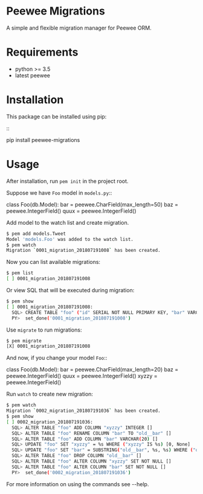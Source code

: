 Peewee Migrations
=================

A simple and flexible migration manager for Peewee ORM.

Requirements
============

* python >= 3.5
* latest peewee


Installation
============

This package can be installed using pip:

::

  pip install peewee-migrations


Usage
=====
After installation, run `pem init` in the project root.

Suppose we have `Foo` model in `models.py`::

  class Foo(db.Model):
      bar = peewee.CharField(max_length=50)
      baz = peewee.IntegerField()
      quux = peewee.IntegerField()


Add model to the watch list and create migration.
```bash
$ pem add models.Tweet
Model 'models.Foo' was added to the watch list.
$ pem watch
Migration `0001_migration_201807191008` has been created.
```

Now you can list available migrations:
```bash
$ pem list
[ ] 0001_migration_201807191008
```

Or view SQL that will be executed during migration:
```bash
$ pem show
[ ] 0001_migration_201807191008:
  SQL> CREATE TABLE "foo" ("id" SERIAL NOT NULL PRIMARY KEY, "bar" VARCHAR(50) NOT NULL, "baz" INTEGER NOT NULL, "quux" INTEGER NOT NULL) []
  PY>  set_done('0001_migration_201807191008')
```

Use `migrate` to run migrations:
```bash
$ pem migrate
[X] 0001_migration_201807191008
```

And now, if you change your model `Foo`::

  class Foo(db.Model):
      bar = peewee.CharField(max_length=20)
      baz = peewee.IntegerField()
      quux = peewee.IntegerField()
      xyzzy = peewee.IntegerField()

Run `watch` to create new migration:
```bash
$ pem watch
Migration `0002_migration_201807191036` has been created.
$ pem show
[ ] 0002_migration_201807191036:
  SQL> ALTER TABLE "foo" ADD COLUMN "xyzzy" INTEGER []
  SQL> ALTER TABLE "foo" RENAME COLUMN "bar" TO "old__bar" []
  SQL> ALTER TABLE "foo" ADD COLUMN "bar" VARCHAR(20) []
  SQL> UPDATE "foo" SET "xyzzy" = %s WHERE ("xyzzy" IS %s) [0, None]
  SQL> UPDATE "foo" SET "bar" = SUBSTRING("old__bar", %s, %s) WHERE ("old__bar" IS NOT %s) [1, 20, None]
  SQL> ALTER TABLE "foo" DROP COLUMN "old__bar" []
  SQL> ALTER TABLE "foo" ALTER COLUMN "xyzzy" SET NOT NULL []
  SQL> ALTER TABLE "foo" ALTER COLUMN "bar" SET NOT NULL []
  PY>  set_done('0002_migration_201807191036')
```

For more information on using the commands see --help.
